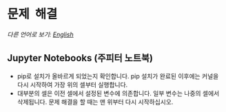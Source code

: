 문제  해결
===============
*다른 언어로 보기: [English](troubleshooting.md)*

Jupyter Notebooks (주피터 노트북)
-----------------

* pip로 설치가 올바르게 되었는지 확인합니다. 
pip 설치가 완료된 이후에는 커널을 다시 시작하여 
가장 위의 셀부터 실행합니다. 
* 대부분의 셀은 이전 셀에서 설정된 변수에 의존합니다. 일부
 변수는 나중의 셀에서 삭제됩니다. 문제 해결을 할 때는 맨 위부터 다시 시작하십시오.
